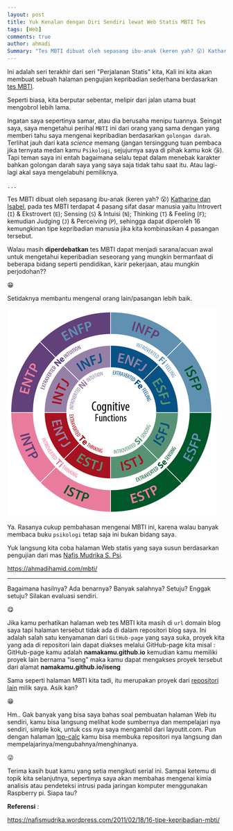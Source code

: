 ```yaml
---
layout: post
title: Yuk Kenalan dengan Diri Sendiri lewat Web Statis MBTI Tes
tags: [Web]
comments: true
author: ahmadi
Summary: "Tes MBTI dibuat oleh sepasang ibu-anak (keren yah? 😮) Katharine dan Isabel, pada tes MBTI terdapat 4 pasang sifat dasar manusia yaitu Introvert (I) & Ekstrovert (E); Sensing (S) & Intuisi (N); Thinking (T) & Feeling (F); kemudian Judging (J) & Perceiving (P), sehingga dapat diperoleh 16 kemungkinan tipe kepribadian manusia jika kita kombinasikan 4 pasangan tersebut. Walau masih diperdebatkan tes MBTI dapat menjadi sarana/acuan awal untuk mengetahui keperibadian seseorang yang mungkin bermanfaat di beberapa bidang seperti pendidikan, karir pekerjaan, atau mungkin perjodohan??"
--- 
```


Ini adalah seri terakhir dari seri "Perjalanan Statis" kita, 
Kali ini kita akan membuat sebuah halaman pengujian kepribadian sederhana berdasarkan [tes MBTI](https://en.wikipedia.org/wiki/Myers%E2%80%93Briggs_Type_Indicator). 

Seperti biasa, kita berputar sebentar, melipir dari jalan utama buat mengobrol lebih lama. 

Ingatan saya sepertinya samar, atau dia berusaha menipu tuannya. Seingat saya, saya mengetahui perihal `MBTI` ini dari orang yang sama dengan yang memberi tahu saya mengenai kepribadian berdasarkan `golongan darah`. 
Terlihat jauh dari kata *science* memang (jangan tersinggung tuan pembaca jika ternyata medan kamu `Psikologi`, sejujurnya saya di pihak kamu kok 😘). Tapi teman saya ini entah bagaimana selalu tepat dalam menebak karakter bahkan golongan darah saya yang saya saja tidak tahu saat itu. Atau lagi-lagi akal saya mengelabuhi pemiliknya.

`...`

Tes MBTI dibuat oleh sepasang ibu-anak (keren yah? 😮) [Katharine dan Isabel](https://en.wikipedia.org/wiki/Myers%E2%80%93Briggs_Type_Indicator), pada tes MBTI terdapat 4 pasang sifat dasar manusia yaitu Introvert (`I`) & Ekstrovert (`E`); Sensing (`S`) & Intuisi (`N`); Thinking (`T`) & Feeling (`F`); kemudian  Judging (`J`) & Perceiving (`P`), sehingga dapat diperoleh 16 kemungkinan tipe kepribadian manusia jika kita kombinasikan 4 pasangan tersebut.

Walau masih **diperdebatkan** tes MBTI dapat menjadi sarana/acuan awal untuk mengetahui keperibadian seseorang yang mungkin bermanfaat di beberapa bidang seperti pendidikan, karir pekerjaan, atau mungkin perjodohan??

😁

Setidaknya membantu mengenal orang lain/pasangan lebih baik.

![](/img/ps-mbti.png) 

Ya. Rasanya cukup pembahasan mengenai MBTI ini, karena walau banyak membaca buku `psikologi` tetap saja ini bukan bidang saya. 

Yuk langsung kita coba halaman Web statis yang saya susun berdasarkan pengujian dari mas [Nafis Mudrika S. Psi](https://nafismudrika.wordpress.com/about-me/).

<https://ahmadihamid.com/mbti/>

---

Bagaimana hasilnya? Ada benarnya? Banyak salahnya? Setuju? Enggak setuju? Silakan evaluasi sendiri.

😋

Jika kamu perhatikan halaman web tes MBTI kita masih di `url` domain blog saya tapi halaman tersebut tidak ada di dalam repositori blog saya. Ini adalah salah satu kenyamanan dari `GitHub-page` yang saya suka, proyek kita yang ada di repositori lain dapat diakses melalui GitHub-page kita misal : GitHub-page kamu adalah **namakamu.github.io** kemudian kamu memiliki proyek lain bernama "iseng" maka kamu dapat mengakses proyek tersebut dari alamat **namakamu.github.io/iseng**

Sama seperti halaman MBTI kita tadi, itu merupakan proyek dari [repositori lain](https://github.com/ahmadihamid/mbti) milik saya. Asik kan? 

😁

Hm.. Gak banyak yang bisa saya bahas soal pembuatan halaman Web itu sendiri, kamu bisa langsung melihat kode sumbernya dan mempelajari nya sendiri, simple kok, untuk css nya saya mengambil dari layoutit.com. Pun dengan halaman [lpp-calc](https://github.com/ahmadihamid/lpp-calc) kamu bisa membuka repositori nya langsung dan mempelajarinya/mengubahnya/menghinanya. 

😜

Terima kasih buat kamu yang setia mengikuti serial ini. Sampai ketemu di topik kita selanjutnya, sepertinya saya akan membahas mengenai kimia analisis atau pendeteksi intrusi pada jaringan komputer menggunakan Raspberry pi. Siapa tau?

**Referensi** :

<https://nafismudrika.wordpress.com/2011/02/18/16-tipe-kepribadian-mbti/>
